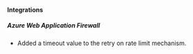 
#### Integrations

##### Azure Web Application Firewall

- Added a timeout value to the retry on rate limit mechanism.